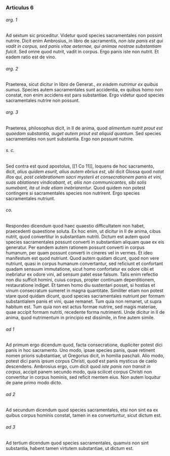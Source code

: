 ### Articulus 6

###### arg. 1
Ad sextum sic proceditur. Videtur quod species sacramentales non possint nutrire. Dicit enim Ambrosius, in libro de sacramentis, *non iste panis est qui vadit in corpus, sed panis vitae aeternae, qui animae nostrae substantiam fulcit*. Sed omne quod nutrit, vadit in corpus. Ergo panis iste non nutrit. Et eadem ratio est de vino.

###### arg. 2
Praeterea, sicut dicitur in libro de Generat., *ex eisdem nutrimur ex quibus sumus*. Species autem sacramentales sunt accidentia, ex quibus homo non constat, non enim accidens est pars substantiae. Ergo videtur quod species sacramentales nutrire non possunt.

###### arg. 3
Praeterea, philosophus dicit, in II de anima, quod *alimentum nutrit prout est quaedam substantia, auget autem prout est aliquid quantum*. Sed species sacramentales non sunt substantia. Ergo non possunt nutrire.

###### s. c.
Sed contra est quod apostolus, [[1 Co 11]], loquens de hoc sacramento, dicit, *alius quidem esurit, alius autem ebrius est*, ubi dicit Glossa quod *notat illos qui, post celebrationem sacri mysterii et consecrationem panis et vini, suas oblationes vindicabant, et, aliis non communicantes, sibi solis sumebant, ita ut inde etiam inebriarentur*. Quod quidem non potest contingere si sacramentales species non nutrirent. Ergo species sacramentales nutriunt.

###### co.
Respondeo dicendum quod haec quaestio difficultatem non habet, praecedenti quaestione soluta. Ex hoc enim, ut dicitur in II de anima, cibus nutrit, quod convertitur in substantiam nutriti. Dictum est autem quod species sacramentales possunt converti in substantiam aliquam quae ex eis generatur. Per eandem autem rationem possunt converti in corpus humanum, per quam possunt converti in cineres vel in vermes. Et ideo manifestum est quod nutriunt. Quod autem quidam dicunt, quod non vere nutriunt, quasi in corpus humanum convertantur, sed reficiunt et confortant quadam sensuum immutatione, sicut homo confortatur ex odore cibi et inebriatur ex odore vini, ad sensum patet esse falsum. Talis enim refectio non diu sufficit homini, cuius corpus, propter continuam deperditionem, restauratione indiget. Et tamen homo diu sustentari posset, si hostias et vinum consecratum sumeret in magna quantitate. Similiter etiam non potest stare quod quidam dicunt, quod species sacramentales nutriunt per formam substantialem panis et vini, quae remanet. Tum quia non remanet, ut supra habitum est. Tum quia non est actus formae nutrire, sed magis materiae, quae accipit formam nutriti, recedente forma nutrimenti. Unde dicitur in II de anima, quod nutrimentum in principio est dissimile, in fine autem simile.

###### ad 1
Ad primum ergo dicendum quod, facta consecratione, dupliciter potest dici panis in hoc sacramento. Uno modo, ipsae species panis, quae retinent nomen prioris substantiae, ut Gregorius dicit, in homilia paschali. Alio modo, potest dici panis ipsum corpus Christi, quod est panis mysticus de caelo descendens. Ambrosius ergo, cum dicit quod *iste panis non transit in corpus*, accipit panem secundo modo, quia scilicet corpus Christi non convertitur in corpus hominis, sed reficit mentem eius. Non autem loquitur de pane primo modo dicto.

###### ad 2
Ad secundum dicendum quod species sacramentales, etsi non sint ea ex quibus corpus hominis constat, tamen in ea convertuntur, sicut dictum est.

###### ad 3
Ad tertium dicendum quod species sacramentales, quamvis non sint substantia, habent tamen virtutem substantiae, ut dictum est.

